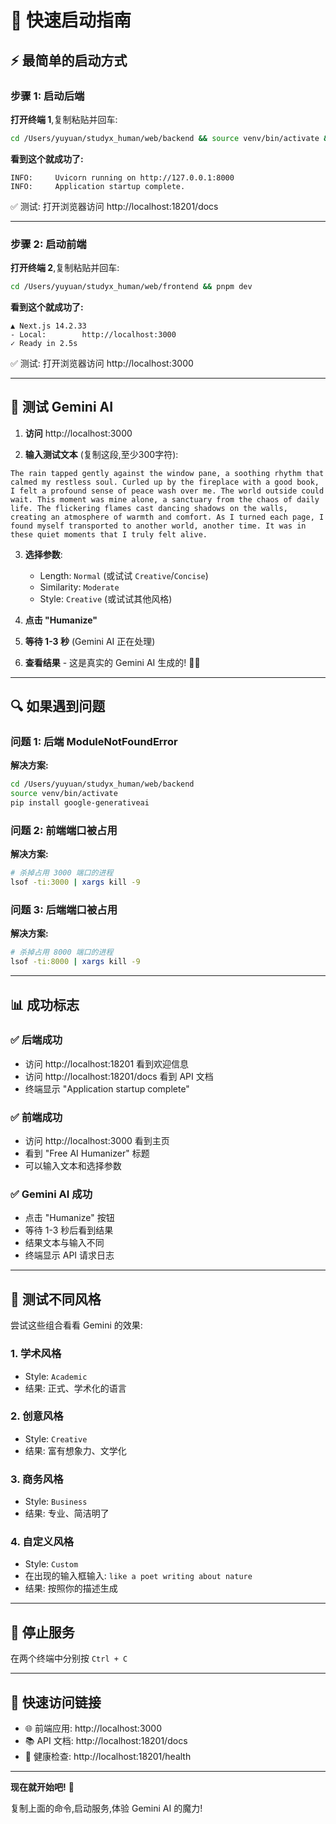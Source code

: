 # 🚀 快速启动指南

## ⚡ 最简单的启动方式

### 步骤 1: 启动后端

**打开终端 1**,复制粘贴并回车:

```bash
cd /Users/yuyuan/studyx_human/web/backend && source venv/bin/activate && uvicorn app.main:app --reload
```

**看到这个就成功了:**
```
INFO:     Uvicorn running on http://127.0.0.1:8000
INFO:     Application startup complete.
```

✅ 测试: 打开浏览器访问 http://localhost:18201/docs

---

### 步骤 2: 启动前端

**打开终端 2**,复制粘贴并回车:

```bash
cd /Users/yuyuan/studyx_human/web/frontend && pnpm dev
```

**看到这个就成功了:**
```
▲ Next.js 14.2.33
- Local:        http://localhost:3000
✓ Ready in 2.5s
```

✅ 测试: 打开浏览器访问 http://localhost:3000

---

## 🎯 测试 Gemini AI

1. **访问** http://localhost:3000

2. **输入测试文本** (复制这段,至少300字符):

```
The rain tapped gently against the window pane, a soothing rhythm that calmed my restless soul. Curled up by the fireplace with a good book, I felt a profound sense of peace wash over me. The world outside could wait. This moment was mine alone, a sanctuary from the chaos of daily life. The flickering flames cast dancing shadows on the walls, creating an atmosphere of warmth and comfort. As I turned each page, I found myself transported to another world, another time. It was in these quiet moments that I truly felt alive.
```

3. **选择参数**:
   - Length: `Normal` (或试试 `Creative`/`Concise`)
   - Similarity: `Moderate`
   - Style: `Creative` (或试试其他风格)

4. **点击 "Humanize"**

5. **等待 1-3 秒** (Gemini AI 正在处理)

6. **查看结果** - 这是真实的 Gemini AI 生成的! 🤖✨

---

## 🔍 如果遇到问题

### 问题 1: 后端 ModuleNotFoundError

**解决方案:**
```bash
cd /Users/yuyuan/studyx_human/web/backend
source venv/bin/activate
pip install google-generativeai
```

### 问题 2: 前端端口被占用

**解决方案:**
```bash
# 杀掉占用 3000 端口的进程
lsof -ti:3000 | xargs kill -9
```

### 问题 3: 后端端口被占用

**解决方案:**
```bash
# 杀掉占用 8000 端口的进程
lsof -ti:8000 | xargs kill -9
```

---

## 📊 成功标志

### ✅ 后端成功
- 访问 http://localhost:18201 看到欢迎信息
- 访问 http://localhost:18201/docs 看到 API 文档
- 终端显示 "Application startup complete"

### ✅ 前端成功
- 访问 http://localhost:3000 看到主页
- 看到 "Free AI Humanizer" 标题
- 可以输入文本和选择参数

### ✅ Gemini AI 成功
- 点击 "Humanize" 按钮
- 等待 1-3 秒后看到结果
- 结果文本与输入不同
- 终端显示 API 请求日志

---

## 🎉 测试不同风格

尝试这些组合看看 Gemini 的效果:

### 1. 学术风格
- Style: `Academic`
- 结果: 正式、学术化的语言

### 2. 创意风格
- Style: `Creative`
- 结果: 富有想象力、文学化

### 3. 商务风格
- Style: `Business`
- 结果: 专业、简洁明了

### 4. 自定义风格
- Style: `Custom`
- 在出现的输入框输入: `like a poet writing about nature`
- 结果: 按照你的描述生成

---

## 🛑 停止服务

在两个终端中分别按 `Ctrl + C`

---

## 📱 快速访问链接

- 🌐 前端应用: http://localhost:3000
- 📚 API 文档: http://localhost:18201/docs
- 🏥 健康检查: http://localhost:18201/health

---

**现在就开始吧!** 🚀

复制上面的命令,启动服务,体验 Gemini AI 的魔力!

